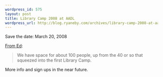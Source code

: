 ```yaml
--- 
wordpress_id: 575
layout: post
title: Library Camp 2008 at AADL
wordpress_url: http://blog.ryaneby.com/archives/library-camp-2008-at-aadl/
---
```

Save the date: March 20, 2008

<a href="http://vielmetti.typepad.com/superpatron/2007/12/library-camp-20.html">From Ed</a>:

<blockquote>We have space for about 100 people, up from the 40 or so that squeezed into the first Library Camp.</blockquote>

More info and sign ups in the near future.
